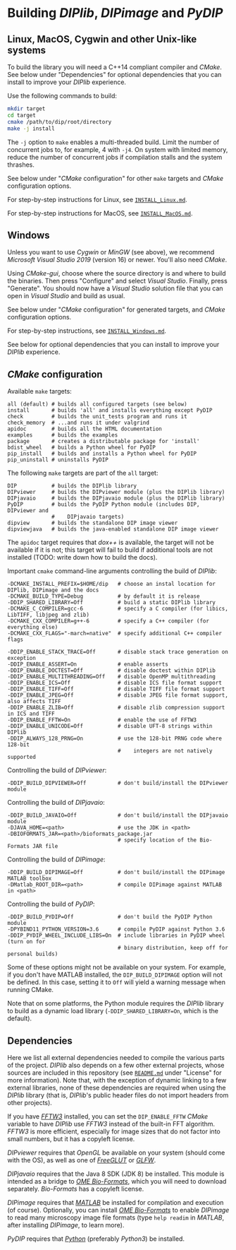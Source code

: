 # Building *DIPlib*, *DIPimage* and *PyDIP*

## Linux, MacOS, Cygwin and other Unix-like systems

To build the library you will need a C++14 compliant compiler and *CMake*.
See below under "Dependencies" for optional dependencies that you can install to
improve your *DIPlib* experience.

Use the following commands to build:
```bash
mkdir target
cd target
cmake /path/to/dip/root/directory
make -j install
```

The `-j` option to `make` enables a multi-threaded build. Limit the number of
concurrent jobs to, for example, 4 with `-j4`. On system with limited memory,
reduce the number of concurrent jobs if compilation stalls and the system thrashes.

See below under "*CMake* configuration" for other `make` targets and *CMake* configuration
options.

For step-by-step instructions for Linux, see [`INSTALL_Linux.md`](INSTALL_Linux.md).

For step-by-step instructions for MacOS, see [`INSTALL_MacOS.md`](INSTALL_MacOS.md).

## Windows

Unless you want to use *Cygwin* or *MinGW* (see above), we recommend *Microsoft Visual Studio 2019*
(version 16) or newer. You'll also need *CMake*.

Using *CMake-gui*, choose where the source directory is and where to build the binaries. Then
press "Configure" and select *Visual Studio*. Finally, press "Generate". You should now have
a *Visual Studio* solution file that you can open in *Visual Studio* and build as usual.

See below under "*CMake* configuration" for generated targets, and *CMake* configuration
options.

For step-by-step instructions, see [`INSTALL_Windows.md`](INSTALL_Windows.md).

See below for optional dependencies that you can install to improve your *DIPlib* experience.

## *CMake* configuration

Available `make` targets:

    all (default) # builds all configured targets (see below)
    install       # builds 'all' and installs everything except PyDIP
    check         # builds the unit_tests program and runs it
    check_memory  # ...and runs it under valgrind
    apidoc        # builds all the HTML documentation
    examples      # builds the examples
    package       # creates a distributable package for 'install'
    bdist_wheel   # builds a Python wheel for PyDIP
    pip_install   # builds and installs a Python wheel for PyDIP
    pip_uninstall # uninstalls PyDIP

The following `make` targets are part of the `all` target:

    DIP           # builds the DIPlib library
    DIPviewer     # builds the DIPviewer module (plus the DIPlib library)
    DIPjavaio     # builds the DIPjavaio module (plus the DIPlib library)
    PyDIP         # builds the PyDIP Python module (includes DIP, DIPviewer and
                  #    DIPjavaio targets)
    dipview       # builds the standalone DIP image viewer
    dipviewjava   # builds the java-enabled standalone DIP image viewer

The `apidoc` target requires that *dox++* is available, the target will not be available
if it is not; this target will fail to build if additional tools are not installed
(TODO: write down how to build the docs).

Important `cmake` command-line arguments controlling the build of *DIPlib*:

    -DCMAKE_INSTALL_PREFIX=$HOME/dip   # choose an instal location for DIPlib, DIPimage and the docs
    -DCMAKE_BUILD_TYPE=Debug           # by default it is release
    -DDIP_SHARED_LIBRARY=Off           # build a static DIPlib library
    -DCMAKE_C_COMPILER=gcc-6           # specify a C compiler (for libics, LibTIFF, libjpeg and zlib)
    -DCMAKE_CXX_COMPILER=g++-6         # specify a C++ compiler (for everything else)
    -DCMAKE_CXX_FLAGS="-march=native"  # specify additional C++ compiler flags

    -DDIP_ENABLE_STACK_TRACE=Off       # disable stack trace generation on exception
    -DDIP_ENABLE_ASSERT=On             # enable asserts
    -DDIP_ENABLE_DOCTEST=Off           # disable doctest within DIPlib
    -DDIP_ENABLE_MULTITHREADING=Off    # disable OpenMP multithreading
    -DDIP_ENABLE_ICS=Off               # disable ICS file format support
    -DDIP_ENABLE_TIFF=Off              # disable TIFF file format support
    -DDIP_ENABLE_JPEG=Off              # disable JPEG file format support, also affects TIFF
    -DDIP_ENABLE_ZLIB=Off              # disable zlib compression support in ICS and TIFF
    -DDIP_ENABLE_FFTW=On               # enable the use of FFTW3
    -DDIP_ENABLE_UNICODE=Off           # disable UFT-8 strings within DIPlib
    -DDIP_ALWAYS_128_PRNG=On           # use the 128-bit PRNG code where 128-bit
                                       #    integers are not natively supported

Controlling the build of *DIPviewer*:

    -DDIP_BUILD_DIPVIEWER=Off          # don't build/install the DIPviewer module

Controlling the build of *DIPjavaio*:

    -DDIP_BUILD_JAVAIO=Off             # don't build/install the DIPjavaio module
    -DJAVA_HOME=<path>                 # use the JDK in <path>
    -DBIOFORMATS_JAR=<path>/bioformats_package.jar
                                       # specify location of the Bio-Formats JAR file

Controlling the build of *DIPimage*:

    -DDIP_BUILD_DIPIMAGE=Off           # don't build/install the DIPimage MATLAB toolbox
    -DMatlab_ROOT_DIR=<path>           # compile DIPimage against MATLAB in <path>

Controlling the build of *PyDIP*:

    -DDIP_BUILD_PYDIP=Off              # don't build the PyDIP Python module
    -DPYBIND11_PYTHON_VERSION=3.6      # compile PyDIP against Python 3.6
    -DDIP_PYDIP_WHEEL_INCLUDE_LIBS=On  # include libraries in PyDIP wheel (turn on for
                                       # binary distribution, keep off for personal builds)

Some of these options might not be available on your system. For example, if you don't have
MATLAB installed, the `DIP_BUILD_DIPIMAGE` option will not be defined. In this case, setting
it to `Off` will yield a warning message when running CMake.

Note that on some platforms, the Python module requires the *DIPlib* library to build as
a dynamic load library (`-DDIP_SHARED_LIBRARY=On`, which is the default).

## Dependencies

Here we list all external dependencies needed to compile the various parts of the project. *DIPlib*
also depends on a few other external projects, whose sources are included in this repository (see
[`README.md`](README.md) under "License" for more information). Note that, with the exception of
dynamic linking to a few external libraries, none of these dependencies are required when using the
*DIPlib* library (that is, *DIPlib*'s public header files do not import headers from other projects).

If you have [*FFTW3*](http://www.fftw.org) installed, you can set the `DIP_ENABLE_FFTW`
*CMake* variable to have *DIPlib* use *FFTW3* instead of the built-in FFT algorithm.
*FFTW3* is more efficient, especially for image sizes that do not factor into small
numbers, but it has a copyleft license.

*DIPviewer* requires that *OpenGL* be available on your system (should come with the OS),
as well as one of [*FreeGLUT*](http://freeglut.sourceforge.net) or [*GLFW*](http://www.glfw.org).

*DIPjavaio* requires that the Java 8 SDK (JDK 8) be installed. This module is intended as a
bridge to [*OME Bio-Formats*](https://www.openmicroscopy.org/bio-formats/), which you will need
to download separately. *Bio-Formats* has a copyleft license.

*DIPimage* requires that [*MATLAB*](https://www.mathworks.com/products/matlab.html) be installed
for compilation and execution (of course).
Optionally, you can install [*OME Bio-Formats*](https://www.openmicroscopy.org/bio-formats/) to
enable *DIPimage* to read many microscopy image file formats (type `help readim` in *MATLAB*,
after installing *DIPimage*, to learn more).

*PyDIP* requires that [*Python*](https://www.python.org) (preferably *Python3*) be installed.
